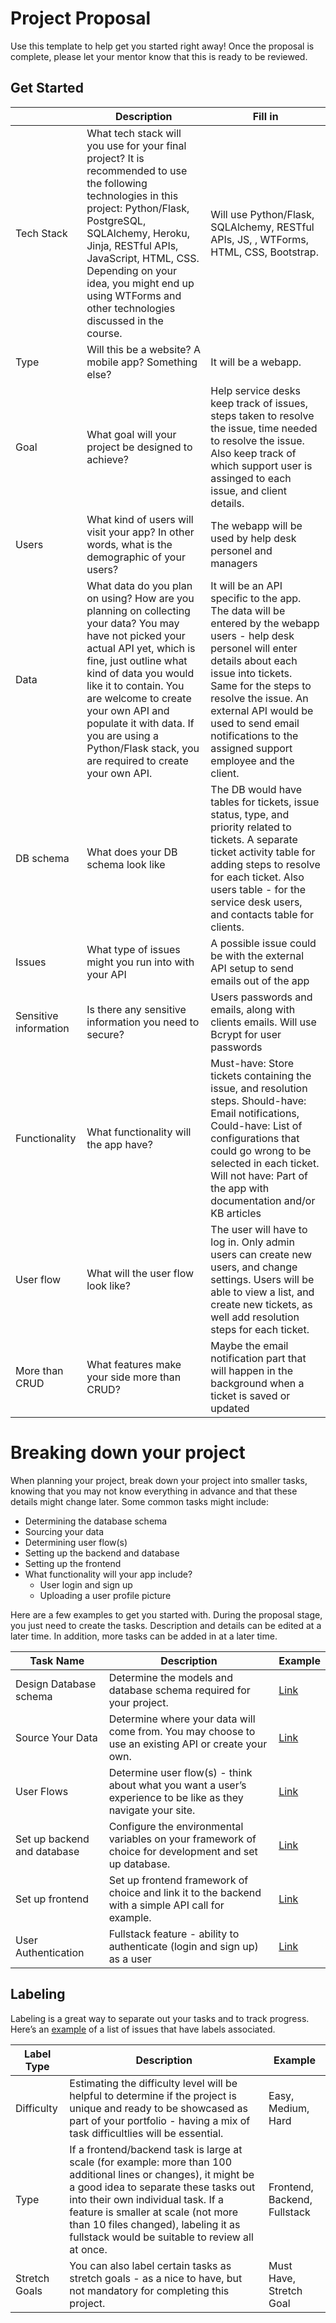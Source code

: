# Project Proposal

Use this template to help get you started right away! Once the proposal is complete, please let your mentor know that this is ready to be reviewed.

## Get Started

|            | Description                                                                                                                                                                                                                                                                                                                                              | Fill in |
| ---------- | -------------------------------------------------------------------------------------------------------------------------------------------------------------------------------------------------------------------------------------------------------------------------------------------------------------------------------------------------------- | ------- |
| Tech Stack | What tech stack will you use for your final project? It is recommended to use the following technologies in this project: Python/Flask, PostgreSQL, SQLAlchemy, Heroku, Jinja, RESTful APIs, JavaScript, HTML, CSS. Depending on your idea, you might end up using WTForms and other technologies discussed in the course.  | Will use Python/Flask, SQLAlchemy, RESTful APIs, JS, , WTForms, HTML, CSS, Bootstrap.                             |         
| Type       | Will this be a website? A mobile app? Something else?   | It will be a webapp.                                                                                                                                                                                                                                                                                                 |         
| Goal       | What goal will your project be designed to achieve?    | Help service desks keep track of issues, steps taken to resolve the issue, time needed to resolve the issue. Also keep track of which support user is assinged to each issue, and client details.                                                                                                                                                                                                                                                                                                 |         
| Users      | What kind of users will visit your app? In other words, what is the demographic of your users?                                                                                                                                                                                                                                                           |     The webapp will be used by help desk personel and managers    |
| Data       | What data do you plan on using? How are you planning on collecting your data? You may have not picked your actual API yet, which is fine, just outline what kind of data you would like it to contain. You are welcome to create your own API and populate it with data. If you are using a Python/Flask stack, you are required to create your own API. |    It will be an API specific to the app. The data will be entered by the webapp users - help desk personel will enter details about each issue into tickets. Same for the steps to resolve the issue.  An external API would be used to send email notifications to the assigned support employee and the client.   |
| DB schema | What does your DB schema look like | The DB would have tables for tickets, issue status, type, and priority related to tickets. A separate ticket activity table for adding steps to resolve for each ticket. Also users table - for the service desk users, and contacts table for clients. |
| Issues | What type of issues might you run into with your API | A possible issue could be with the external API setup to send emails out of the app |
| Sensitive information | Is there any sensitive information you need to secure? | Users passwords and emails, along with clients emails. Will use Bcrypt for user passwords |
| Functionality | What functionality will the app have? | Must-have: Store tickets containing the issue, and resolution steps. Should-have: Email notifications, Could-have: List of configurations that could go wrong to be selected in each ticket. Will not have: Part of the app with documentation and/or KB articles|
| User flow | What will the user flow look like?	| The user will have to log in. Only admin users can create new users, and change settings. Users will be able to view a list, and create new tickets, as well add resolution steps for each ticket. |
| More than CRUD | What features make your side more than CRUD? | Maybe the email notification part that will happen in the background when a ticket is saved or updated |

# Breaking down your project

When planning your project, break down your project into smaller tasks, knowing that you may not know everything in advance and that these details might change later. Some common tasks might include:

- Determining the database schema
- Sourcing your data
- Determining user flow(s)
- Setting up the backend and database
- Setting up the frontend
- What functionality will your app include?
  - User login and sign up
  - Uploading a user profile picture

Here are a few examples to get you started with. During the proposal stage, you just need to create the tasks. Description and details can be edited at a later time. In addition, more tasks can be added in at a later time.

| Task Name                   | Description                                                                                                   | Example                                                           |
| --------------------------- | ------------------------------------------------------------------------------------------------------------- | ----------------------------------------------------------------- |
| Design Database schema      | Determine the models and database schema required for your project.                                           | [Link](https://github.com/hatchways/sb-capstone-example/issues/1) |
| Source Your Data            | Determine where your data will come from. You may choose to use an existing API or create your own.           | [Link](https://github.com/hatchways/sb-capstone-example/issues/2) |
| User Flows                  | Determine user flow(s) - think about what you want a user’s experience to be like as they navigate your site. | [Link](https://github.com/hatchways/sb-capstone-example/issues/3) |
| Set up backend and database | Configure the environmental variables on your framework of choice for development and set up database.        | [Link](https://github.com/hatchways/sb-capstone-example/issues/4) |
| Set up frontend             | Set up frontend framework of choice and link it to the backend with a simple API call for example.            | [Link](https://github.com/hatchways/sb-capstone-example/issues/5) |
| User Authentication         | Fullstack feature - ability to authenticate (login and sign up) as a user                                     | [Link](https://github.com/hatchways/sb-capstone-example/issues/6) |

## Labeling

Labeling is a great way to separate out your tasks and to track progress. Here’s an [example](https://github.com/hatchways/sb-capstone-example/issues) of a list of issues that have labels associated.

| Label Type    | Description                                                                                                                                                                                                                                                                                                                     | Example                      |
| ------------- | ------------------------------------------------------------------------------------------------------------------------------------------------------------------------------------------------------------------------------------------------------------------------------------------------------------------------------- | ---------------------------- |
| Difficulty    | Estimating the difficulty level will be helpful to determine if the project is unique and ready to be showcased as part of your portfolio - having a mix of task difficultlies will be essential.                                                                                                                               | Easy, Medium, Hard           |
| Type          | If a frontend/backend task is large at scale (for example: more than 100 additional lines or changes), it might be a good idea to separate these tasks out into their own individual task. If a feature is smaller at scale (not more than 10 files changed), labeling it as fullstack would be suitable to review all at once. | Frontend, Backend, Fullstack |
| Stretch Goals | You can also label certain tasks as stretch goals - as a nice to have, but not mandatory for completing this project.                                                                                                                                                                                                           | Must Have, Stretch Goal      |
